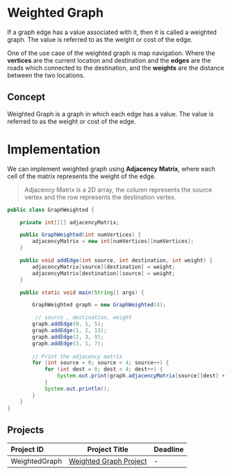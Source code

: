# Weighted Graph
<!-- Here I give a real life example of weighted graph -->
If a graph edge has a value associated with it, then it is called a weighted graph. The value is referred to as the weight or cost of the edge.


One of the use case of the weighted graph is map navigation. Where the **vertices** are the current location and destination and the **edges** are the roads which connected to the destination, and the **weights** are the distance between the two locations.

<!-- Image descripte the uses of weighted graph in map navigation -->

## Concept
<!-- What is the weighted graph? -->
Weighted Graph is a graph in which each edge has a value. The value is referred to as the weight or cost of the edge.

# Implementation
We can implement weighted graph using **Adjacency Matrix**, where each cell of the matrix represents the weight of the edge.

> Adjacency Matrix is a 2D array, the column represents the source vertex and the row represents the destination vertex.

<!-- Weighted Graph Theory + 2D Array Image -->


```java 
public class GraphWeighted {

    private int[][] adjacencyMatrix;

    public GraphWeighted(int numVertices) {
        adjacencyMatrix = new int[numVertices][numVertices];
    }

    public void addEdge(int source, int destination, int weight) {
        adjacencyMatrix[source][destination] = weight;
        adjacencyMatrix[destination][source] = weight;
    }

    public static void main(String[] args) {

        GraphWeighted graph = new GraphWeighted(4);

         // source , destination, weight
        graph.addEdge(0, 1, 5);
        graph.addEdge(1, 2, 13);
        graph.addEdge(2, 3, 9);
        graph.addEdge(3, 1, 7);
        
        // Print the adjacency matrix
        for (int source = 0; source < 4; source++) {
            for (int dest = 0; dest < 4; dest++) {
                System.out.print(graph.adjacencyMatrix[source][dest] + "\t");
            }
            System.out.println();
        }
    }
}

```

## Projects

Project ID | Project Title | Deadline |
|:-----|:-----------:|:-------------|
|WeightedGraph| [Weighted Graph Project]() | - | 
